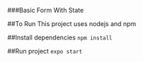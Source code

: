 ###Basic Form With State

##To Run
This project uses nodejs and npm

##Install dependencies
```npm install```

##Run project
```expo start```
